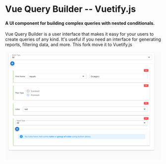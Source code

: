 Vue Query Builder -- Vuetify.js
======


#### A UI component for building complex queries with nested conditionals.

Vue Query Builder is a user interface that makes it easy for your users to create queries of any kind. It's useful if you need an interface for generating reports, filtering data, and more.
This fork move it to Vuetify.js


![Demo Screenshot](https://raw.githubusercontent.com/Ryzoo/vue-query-builder/dev/public/demo-screenshot.png "Demo screenshot")
